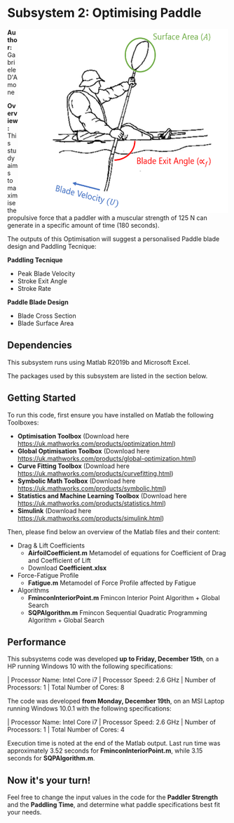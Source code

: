 # Subsystem 2: Optimising Paddle 

<img align="right" src="https://github.com/gabrieledamone/DE4-OPT/blob/master/Images/Paddle%20Subsystem%20Image.png" height="420" width="480">

**Author:** Gabriele D'Amone

**Overview:** This study aims to maximise the propulsive force that a paddler with a muscular strength of 125 N can generate in a specific amount of time (180 seconds).

The outputs of this Optimisation will suggest a personalised Paddle blade design and Paddling Tecnique:

**Paddling Tecnique**

- Peak Blade Velocity 
- Stroke Exit Angle
- Stroke Rate

**Paddle Blade Design**

- Blade Cross Section
- Blade Surface Area


## Dependencies

This subsystem runs using Matlab R2019b and Microsoft Excel.

The packages used by this subsystem are listed in the section below.

## Getting Started

To run this code, first ensure you have installed on Matlab the following Toolboxes:

- **Optimisation Toolbox** (Download here https://uk.mathworks.com/products/optimization.html)
- **Global Optimisation Toolbox** (Download here https://uk.mathworks.com/products/global-optimization.html)
- **Curve Fitting Toolbox** (Download here https://uk.mathworks.com/products/curvefitting.html)
- **Symbolic Math Toolbox** (Download here https://uk.mathworks.com/products/symbolic.html)
- **Statistics and Machine Learning Toolbox** (Download here https://uk.mathworks.com/products/statistics.html)
- **Simulink** (Download here https://uk.mathworks.com/products/simulink.html)


Then, please find below an overview of the Matlab files and their content:

- Drag & Lift Coefficients
  - **AirfoilCoefficient.m** Metamodel of equations for Coefficient of Drag and Coefficient of Lift
  - Download **Coefficient.xlsx**
- Force-Fatigue Profile
  - **Fatigue.m** Metamodel of Force Profile affected by Fatigue
- Algorithms
  - **FminconInteriorPoint.m** Fmincon Interior Point Algorithm + Global Search 
  - **SQPAlgorithm.m** Fmincon Sequential Quadratic Programming Algorithm + Global Search


## Performance

This subsystems code was developed **up to Friday, December 15th**, on a HP running Windows 10 with the following specifications:

| Processor Name: Intel Core i7 | Processor Speed: 2.6 GHz | Number of Processors: 1 | Total Number of Cores: 8

The code was developed **from Monday, December 19th**, on an MSI Laptop running Windows 10.0.1 with the following specifications:

| Processor Name: Intel Core i7 | Processor Speed: 2.6 GHz | Number of Processors: 1 | Total Number of Cores: 4

Execution time is noted at the end of the Matlab output. Last run time was approximately 3.52 seconds for **FminconInteriorPoint.m**, while 3.15 seconds for **SQPAlgorithm.m**.

## Now it's your turn!

Feel free to change the input values in the code for the **Paddler Strength** and the **Paddling Time**, and determine what paddle specifications best fit your needs. 
